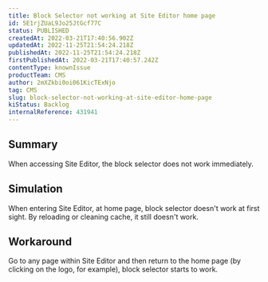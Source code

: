 ```yaml
---
title: Block Selector not working at Site Editor home page
id: 5E1rjZUaL9Jo25JtGcf77C
status: PUBLISHED
createdAt: 2022-03-21T17:40:56.902Z
updatedAt: 2022-11-25T21:54:24.218Z
publishedAt: 2022-11-25T21:54:24.218Z
firstPublishedAt: 2022-03-21T17:40:57.242Z
contentType: knownIssue
productTeam: CMS
author: 2mXZkbi0oi061KicTExNjo
tag: CMS
slug: block-selector-not-working-at-site-editor-home-page
kiStatus: Backlog
internalReference: 431941
---
```


## Summary


When accessing Site Editor, the block selector does not work immediately.



## Simulation


When entering Site Editor, at home page, block selector doesn't work at first sight. By reloading or cleaning cache, it still doesn't work.



## Workaround


Go to any page within Site Editor and then return to the home page (by clicking on the logo, for example), block selector starts to work.

